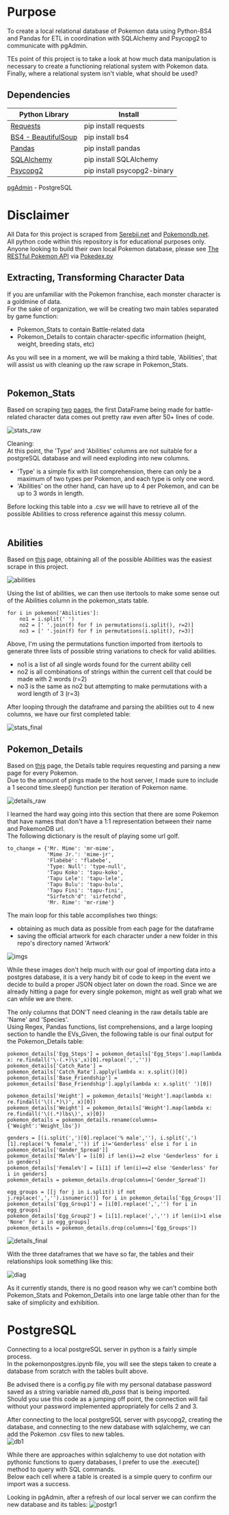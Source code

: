 # Purpose
To create a local relational database of Pokemon data using Python-BS4 and Pandas for ETL in coordination with SQLAlchemy and Psycopg2 to communicate with pgAdmin.</br>

TEs point of this project is to take a look at how much data manipulation is necessary to create a functioning relational system with Pokemon data.</br>
Finally, where a relational system isn't viable, what should be used?

## Dependencies
| Python Library | Install |
|------------|---------|
|[Requests](https://pypi.org/project/requests/)|pip install requests|
|[BS4 - BeautifulSoup](https://pypi.org/project/bs4/)|pip install bs4|
|[Pandas](https://pandas.pydata.org/)|pip install pandas|
|[SQLAlchemy](https://www.sqlalchemy.org/)|pip install SQLAlchemy|
|[Psycopg2](https://pypi.org/project/psycopg2/)|pip install psycopg2-binary|

[pgAdmin](https://www.pgadmin.org/download/) - PostgreSQL

# Disclaimer
All Data for this project is scraped from [Serebii.net](https://www.serebii.net/) and [Pokemondb.net](https://pokemondb.net/).</br>
All python code within this repository is for educational purposes only.</br>
Anyone looking to build their own local Pokemon database, please see [The RESTful Pokemon API](https://pokeapi.co/) via [Pokedex.py](https://pypi.org/project/pokedex.py/)</br>


## Extracting, Transforming Character Data
If you are unfamiliar with the Pokemon franchise, each monster character is a goldmine of data.</br>
For the sake of organization, we will be creating two main tables separated by game function:
* Pokemon_Stats to contain Battle-related data
* Pokemon_Details to contain character-specific information (height, weight, breeding stats, etc)

As you will see in a moment, we will be making a third table, 'Abilities', that will assist us with cleaning up the raw scrape in Pokemon_Stats.<br></br>

## Pokemon_Stats
Based on scraping [two](https://www.serebii.net/pokemon/all.shtml) [pages](https://pokemon.fandom.com/wiki/List_of_Pok%C3%A9mon_by_evolution), the first DataFrame being made for battle-related character data comes out pretty raw even after 50+ lines of code.</br>

![stats_raw](https://user-images.githubusercontent.com/14188580/118860333-e0c1af80-b8a0-11eb-82ec-c5c8f4ee7b0a.PNG)

Cleaning:</br>
At this point, the 'Type' and 'Abilities' columns are not suitable for a postgreSQL database and will need exploding into new columns.
* 'Type' is a simple fix with list comprehension, there can only be a maximum of two types per Pokemon, and each type is only one word.
* 'Abilities' on the other hand, can have up to 4 per Pokemon, and can be up to 3 words in length.

Before locking this table into a .csv we will have to retrieve all of the possible Abilities to cross reference against this messy column.<br></br>

## Abilities
Based on [this](https://pokemondb.net/ability) page, obtaining all of the possible Abilities was the easiest scrape in this project.</br>

![abilities](https://user-images.githubusercontent.com/14188580/118676935-71c15980-b7c1-11eb-963e-a0307eb8a185.PNG)

Using the list of abilities, we can then use itertools to make some sense out of the Abilities column in the pokemon_stats table.</br>
```
for i in pokemon['Abilities']:
    no1 = i.split(' ')
    no2 = [' '.join(f) for f in permutations(i.split(), r=2)]
    no3 = [' '.join(f) for f in permutations(i.split(), r=3)]
```
Above, I'm using the permutations function imported from itertools to generate three lists of possible string variations to check for valid abilities.</br>
* no1 is a list of all single words found for the current ability cell
* no2 is all combinations of strings within the current cell that could be made with 2 words (r=2)
* no3 is the same as no2 but attempting to make permutations with a word length of 3 (r=3)

After looping through the dataframe and parsing the abilities out to 4 new columns, we have our first completed table:</br>

![stats_final](https://user-images.githubusercontent.com/14188580/118862531-752d1180-b8a3-11eb-9835-0336f8716b2a.PNG)

## Pokemon_Details
Based on [this](https://pokemondb.net/pokedex/national) page, the Details table requires requesting and parsing a new page for every Pokemon.</br>
Due to the amount of pings made to the host server, I made sure to include a 1 second time.sleep() function per iteration of Pokemon name.</br>

![details_raw](https://user-images.githubusercontent.com/14188580/118681840-856ebf00-b7c5-11eb-8584-b8a226e7ec93.PNG)

I learned the hard way going into this section that there are some Pokemon that have names that don't have a 1:1 representation between their name and PokemonDB url.
</br>
The following dictionary is the result of playing some url golf.</br>
```
to_change = {'Mr. Mime': 'mr-mime',
             'Mime Jr.': 'mime-jr',
             'Flabébé': 'flabebe',
             'Type: Null': 'type-null',
             'Tapu Koko': 'tapu-koko',
             'Tapu Lele': 'tapu-lele',
             'Tapu Bulu': 'tapu-bulu',
             'Tapu Fini': 'tapu-fini',
             "Sirfetch'd": 'sirfetchd',
             'Mr. Rime': 'mr-rime'}
```
The main loop for this table accomplishes two things:
* obtaining as much data as possible from each page for the dataframe
* saving the official artwork for each character under a new folder in this repo's directory named 'Artwork'

![imgs](https://user-images.githubusercontent.com/14188580/118687036-32e3d180-b7ca-11eb-8076-40dd0d350d8c.PNG)

While these images don't help much with our goal of importing data into a postgres database, it is a very handy bit of code to keep in the event we decide to build a proper JSON object later on down the road. Since we are already hitting a page for every single pokemon, might as well grab what we can while we are there.</br>

The only columns that DON'T need cleaning in the raw details table are 'Name' and 'Species'.</br>
Using Regex, Pandas functions, list comprehensions, and a large looping section to handle the EVs_Given, the following table is our final output for the Pokemon_Details table:</br>
```
pokemon_details['Egg_Steps'] = pokemon_details['Egg_Steps'].map(lambda x: re.findall('\-(.+)\s',x)[0].replace(',',''))
pokemon_details['Catch_Rate'] = pokemon_details['Catch_Rate'].apply(lambda x: x.split()[0])
pokemon_details['Base_Friendship'] = pokemon_details['Base_Friendship'].apply(lambda x: x.split(' ')[0])

pokemon_details['Height'] = pokemon_details['Height'].map(lambda x: re.findall('\((.*)\)', x)[0])
pokemon_details['Weight'] = pokemon_details['Weight'].map(lambda x: re.findall('\((.*)lbs\)', x)[0])
pokemon_details = pokemon_details.rename(columns={'Weight':'Weight_lbs'})

genders = [(i.split(',')[0].replace('% male',''), i.split(',')[1].replace('% female','')) if i!='Genderless' else i for i in pokemon_details['Gender_Spread']]
pokemon_details['Male%'] = [i[0] if len(i)==2 else 'Genderless' for i in genders]
pokemon_details['Female%'] = [i[1] if len(i)==2 else 'Genderless' for i in genders]
pokemon_details = pokemon_details.drop(columns=['Gender_Spread'])

egg_groups = [[j for j in i.split() if not j.replace(',','').isnumeric()] for i in pokemon_details['Egg_Groups']]
pokemon_details['Egg_Group1'] = [i[0].replace(',','') for i in egg_groups]
pokemon_details['Egg_Group2'] = [i[1].replace(',','') if len(i)>1 else 'None' for i in egg_groups]
pokemon_details = pokemon_details.drop(columns=['Egg_Groups'])

```

![details_final](https://user-images.githubusercontent.com/14188580/118691884-21e98f00-b7cf-11eb-96fa-af04068869f7.PNG)

With the three dataframes that we have so far, the tables and their relationships look something like this:</br>

![diag](https://user-images.githubusercontent.com/14188580/118863233-3f3c5d00-b8a4-11eb-9b14-c787a3653f61.PNG)

As it currently stands, there is no good reason why we can't combine both Pokemon_Stats and Pokemon_Details into one large table other than for the sake of simplicity and exhibition.</br>

# PostgreSQL
Connecting to a local postgreSQL server in python is a fairly simple process.</br>
In the pokemonpostgres.ipynb file, you will see the steps taken to create a database from scratch with the tables built above.</br>

Be advised there is a config.py file with my personal database password saved as a string variable named *db_pass* that is being imported.</br>
Should you use this code as a jumping off point, the connection will fail without your password implemented appropriately for cells 2 and 3.</br>

After connecting to the local postgreSQL server with psycopg2, creating the database, and connecting to the new database with sqlalchemy, we can add the Pokemon .csv files to new tables.</br>
![db1](https://user-images.githubusercontent.com/14188580/119540997-b154ec00-bd53-11eb-923e-b28d6fe2ea8c.PNG)

While there are approaches within sqlalchemy to use dot notation with pythonic functions to query databases, I prefer to use the .execute() method to query with SQL commands.</br>
Below each cell where a table is created is a simple query to confirm our import was a success.</br>

Looking in pgAdmin, after a refresh of our local server we can confirm the new database and its tables:
![postgr1](https://user-images.githubusercontent.com/14188580/119545886-e9126280-bd58-11eb-96cf-3e9825c80529.PNG)
</br>

